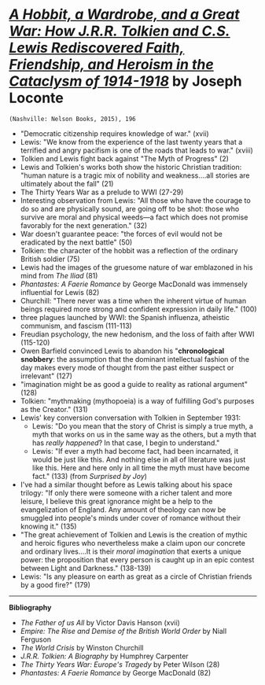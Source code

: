 
# [*A Hobbit, a Wardrobe, and a Great War: How J.R.R. Tolkien and C.S. Lewis Rediscovered Faith, Friendship, and Heroism in the Cataclysm of 1914-1918*](https://www.amazon.com/Hobbit-Wardrobe-Great-War-Rediscovered/dp/0718091450/ref=sr_1_1?keywords=A+Hobbit%2C+a+Wardrobe%2C+and+a+Great+War%3A+How+J.R.R.+Tolkien+and+C.S.+Lewis+Rediscovered+Faith%2C+Friendship%2C+and+Heroism+in+the+Cataclysm+of+1914-1918&qid=1578187816&sr=8-1) by Joseph Loconte

`(Nashville: Nelson Books, 2015), 196`


- "Democratic citizenship requires knowledge of war." (xvii)
- Lewis: "We know from the experience of the last twenty years that a terrified and angry pacifism is one of the roads that leads to war." (xviii)
- Tolkien and Lewis fight back against "The Myth of Progress" (2)
- Lewis and Tolkien's works both show the historic Christian tradition: "human nature is a tragic mix of nobility and weakness....all stories are ultimately about the fall" (21)
- The Thirty Years War as a prelude to WWI (27-29)
- Interesting observation from Lewis: "All those who have the courage to do so and are physically sound, are going off to be shot: those who survive are moral and physical weeds—a fact which does not promise favorably for the next generation." (32)
- War doesn't guarantee peace: "the forces of evil would not be eradicated by the next battle" (50)
- Tolkien: the character of the hobbit was a reflection of the ordinary British soldier (75)
- Lewis had the images of the gruesome nature of war emblazoned in his mind from *The Iliad* (81)
- *Phantastes: A Faerie Romance* by George MacDonald was immensely influential for Lewis (82)
- Churchill: "There never was a time when the inherent virtue of human beings required more strong and confident expression in daily life." (100)
- three plagues launched by WWI: the Spanish influenza, atheistic communism, and fascism (111-113)
- Freudian psychology, the new hedonism, and the loss of faith after WWI (115-120)
- Owen Barfield convinced Lewis to abandon his "**chronological snobbery**: the assumption that the dominant intellectual fashion of the day makes every mode of thought from the past either suspect or irrelevant" (127)
- "imagination might be as good a guide to reality as rational argument" (128)
- Tolkien: "mythmaking (mythopoeia) is a way of fulfilling God's purposes as the Creator." (131)
- Lewis' key conversion conversation with Tolkien in September 1931: 
  - Lewis: "Do you mean that the story of Christ is simply a true myth, a myth that works on us in the same way as the others, but a myth that has *really happened*? In that case, I begin to understand."
  - Lewis: "If ever a myth had become fact, had been incarnated, it would be just like this. And nothing else in all of literature was just like this. Here and here only in all time the myth must have become fact." (133) (from *Surprised by Joy*)
- I've had a similar thought before as Lewis talking about his space trilogy: "If only there were someone with a richer talent and more leisure, I believe this great ignorance might be a help to the evangelization of England. Any amount of theology can now be smuggled into people's minds under cover of romance without their knowing it." (135)
- "The great achievement of Tolkien and Lewis is the creation of mythic and heroic figures who nevertheless make a claim upon our concrete and ordinary lives....It is their *moral imagination* that exerts a unique power: the proposition that every person is caught up in an epic contest between Light and Darkness." (138-139)
- Lewis: "Is any pleasure on earth as great as a circle of Christian friends by a good fire?" (179)


--- 

**Bibliography**

- *The Father of us All* by Victor Davis Hanson (xvii)
- *Empire: The Rise and Demise of the British World Order* by Niall Ferguson
- *The World Crisis* by Winston Churchill
- *J.R.R. Tolkien: A Biography* by Humphrey Carpenter
- *The Thirty Years War: Europe's Tragedy* by Peter Wilson (28)
- *Phantastes: A Faerie Romance* by George MacDonald (82)

